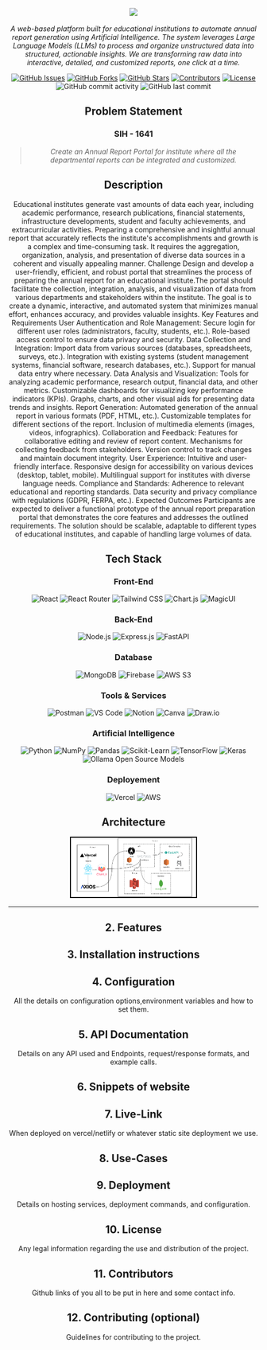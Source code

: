 
<p align="center">
  <img src="https://readme-typing-svg.demolab.com/?lines=Welcome+to+Lumina+,+Your+Annual+Report+Portal;Transforming+data+into+actionable+insights+with+AI-powered+reporting!&center=true&color=0066FF&width=900&height=50">
</p>


<p align="center"><em>A web-based platform built for educational institutions to automate annual report generation using Artificial Intelligence. The system leverages Large Language Models (LLMs) to process and organize unstructured data into structured, actionable insights. We are transforming raw data into interactive, detailed, and customized reports, one click at a time.</em></p>

<div align="center">

[![GitHub Issues](https://img.shields.io/github/issues/ArshTiwari2004/SIH)](https://github.com/ArshTiwari2004/SIH/issues)
[![GitHub Forks](https://img.shields.io/github/forks/ArshTiwari2004/SIH)](https://github.com/ArshTiwari2004/SIH/network)
[![GitHub Stars](https://img.shields.io/github/stars/yourusername/repositoryname)](https://github.com/ArshTiwari2004/SIH/stargazers)
[![Contributors](https://img.shields.io/github/contributors/ArshTiwari2004/SIH)](https://github.com/ArshTiwari2004/SIH/graphs/contributors)
[![License](https://img.shields.io/github/license/ArshTiwari2004/SIH)](LICENSE)
![GitHub commit activity](https://img.shields.io/github/commit-activity/m/ArshTiwari2004/SIH)
![GitHub last commit](https://img.shields.io/github/last-commit/ArshTiwari2004/SIH)

</div>
<div align= "center">

## Problem Statement 

### SIH - 1641

> _Create an Annual Report Portal for institute where all the departmental reports can be integrated and customized._


## Description

Educational institutes generate vast amounts of data each year, including academic performance, research publications, financial statements, infrastructure developments, student and faculty achievements, and extracurricular activities. Preparing a comprehensive and insightful annual report that accurately reflects the institute's accomplishments and growth is a complex and time-consuming task. It requires the aggregation, organization, analysis, and presentation of diverse data sources in a coherent and visually appealing manner. Challenge Design and develop a user-friendly, efficient, and robust portal that streamlines the process of preparing the annual report for an educational institute.The portal should facilitate the collection, integration, analysis, and visualization of data from various departments and stakeholders within the institute. The goal is to create a dynamic, interactive, and automated system that minimizes manual effort, enhances accuracy, and provides valuable insights. Key Features and Requirements User Authentication and Role Management: Secure login for different user roles (administrators, faculty, students, etc.). Role-based access control to ensure data privacy and security. Data Collection and Integration: Import data from various sources (databases, spreadsheets, surveys, etc.). Integration with existing systems (student management systems, financial software, research databases, etc.). Support for manual data entry where necessary. Data Analysis and Visualization: Tools for analyzing academic performance, research output, financial data, and other metrics. Customizable dashboards for visualizing key performance indicators (KPIs). Graphs, charts, and other visual aids for presenting data trends and insights. Report Generation: Automated generation of the annual report in various formats (PDF, HTML, etc.). Customizable templates for different sections of the report. Inclusion of multimedia elements (images, videos, infographics). Collaboration and Feedback: Features for collaborative editing and review of report content. Mechanisms for collecting feedback from stakeholders. Version control to track changes and maintain document integrity. User Experience: Intuitive and user-friendly interface. Responsive design for accessibility on various devices (desktop, tablet, mobile). Multilingual support for institutes with diverse language needs. Compliance and Standards: Adherence to relevant educational and reporting standards. Data security and privacy compliance with regulations (GDPR, FERPA, etc.). Expected Outcomes Participants are expected to deliver a functional prototype of the annual report preparation portal that demonstrates the core features and addresses the outlined requirements. The solution should be scalable, adaptable to different types of educational institutes, and capable of handling large volumes of data.


</div>
<div align="center">

##  Tech Stack

### Front-End

<p align="center">
  <img src="https://img.shields.io/badge/React-20232A?style=for-the-badge&logo=react&logoColor=61DAFB" alt="React">
  <img src="https://img.shields.io/badge/React%20Router-CA4245?style=for-the-badge&logo=react-router&logoColor=white" alt="React Router">
  <img src="https://img.shields.io/badge/Tailwind%20CSS-38B2AC?style=for-the-badge&logo=tailwind-css&logoColor=white" alt="Tailwind CSS">
  <img src="https://img.shields.io/badge/Chart.js-F5788D?style=for-the-badge&logo=chartdotjs&logoColor=white" alt="Chart.js">
  <img src="https://img.shields.io/badge/MagicUI-FCC624?style=for-the-badge&logo=magicui&logoColor=black" alt="MagicUI">
</p>

### Back-End

<p align="center">
  <img src="https://img.shields.io/badge/Node.js-339933?style=for-the-badge&logo=nodedotjs&logoColor=white" alt="Node.js">
  <img src="https://img.shields.io/badge/Express.js-404D59?style=for-the-badge&logo=express&logoColor=white" alt="Express.js">
  <img src="https://img.shields.io/badge/FastAPI-009688?style=for-the-badge&logo=fastapi&logoColor=white" alt="FastAPI">
</p>

### Database

<p align="center">
  <img src="https://img.shields.io/badge/MongoDB-4EA94B?style=for-the-badge&logo=mongodb&logoColor=white" alt="MongoDB">
  <img src="https://img.shields.io/badge/Firebase-FFCA28?style=for-the-badge&logo=firebase&logoColor=black" alt="Firebase">
  <img src="https://img.shields.io/badge/AWS%20S3-569A31?style=for-the-badge&logo=amazons3&logoColor=white" alt="AWS S3">
</p>

### Tools & Services

<p align="center">
  <img src="https://img.shields.io/badge/Postman-FF6C37?style=for-the-badge&logo=postman&logoColor=white" alt="Postman">
  <img src="https://img.shields.io/badge/VS%20Code-007ACC?style=for-the-badge&logo=visual-studio-code&logoColor=white" alt="VS Code">
  <img src="https://img.shields.io/badge/Notion-000000?style=for-the-badge&logo=notion&logoColor=white" alt="Notion">
  <img src="https://img.shields.io/badge/Canva-00C4CC?style=for-the-badge&logo=canva&logoColor=white" alt="Canva">
  <img src="https://img.shields.io/badge/Draw.io-007ACC?style=for-the-badge&logo=diagramsdotnet&logoColor=white" alt="Draw.io">
</p>

### Artificial Intelligence

<img src="https://img.shields.io/badge/Python-3776AB?style=for-the-badge&logo=python&logoColor=white" alt="Python">
  <img src="https://img.shields.io/badge/NumPy-013243?style=for-the-badge&logo=numpy&logoColor=white" alt="NumPy">
  <img src="https://img.shields.io/badge/Pandas-150458?style=for-the-badge&logo=pandas&logoColor=white" alt="Pandas">
  <img src="https://img.shields.io/badge/Scikit-Learn-F7931E?style=for-the-badge&logo=scikit-learn&logoColor=white" alt="Scikit-Learn">
  <img src="https://img.shields.io/badge/TensorFlow-FF6F00?style=for-the-badge&logo=tensorflow&logoColor=white" alt="TensorFlow">
  <img src="https://img.shields.io/badge/Keras-D00000?style=for-the-badge&logo=keras&logoColor=white" alt="Keras">
  <img src="https://img.shields.io/badge/Ollama%20Open%20Source%20Models-7F6D8C?style=for-the-badge&logo=python&logoColor=white" alt="Ollama Open Source Models">
  
### Deployement

<p align="center">
  <img src="https://img.shields.io/badge/Vercel-000000?style=for-the-badge&logo=vercel&logoColor=white" alt="Vercel">
  <img src="https://img.shields.io/badge/AWS-232F3E?style=for-the-badge&logo=amazon-aws&logoColor=white" alt="AWS">



## Architecture
<p align="center">
  <img src="Architecture.png" alt="Architecture Diagram" style="border: 2px solid #000; max-width: 50%; height: auto;">
</p>

  
</p>

---


## 2. Features 

## 3. Installation instructions

## 4. Configuration
All the details on configuration options,environment variables and how to set them.

## 5. API Documentation 
Details on any API used and Endpoints, request/response formats, and example calls.

## 6. Snippets of website 

## 7. Live-Link 
When deployed on vercel/netlify or whatever static site deployment we use.

## 8. Use-Cases

## 9. Deployment
Details on hosting services, deployment commands, and configuration.

## 10. License
Any legal information regarding the use and distribution of the project.

## 11. Contributors 
Github links of you all to be put in here and some contact info.

## 12. Contributing (optional)
Guidelines for contributing to the project.



